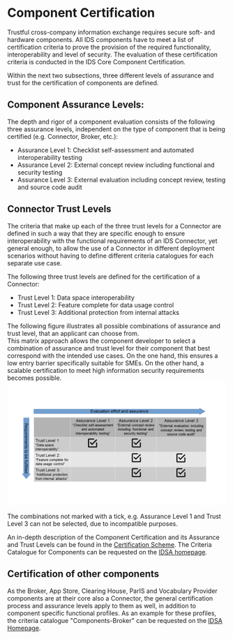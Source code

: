 # Component Certification

Trustful cross-company information exchange requires secure soft- and hardware components. All IDS components have to meet a list of certification criteria to prove the provision of the required functionality, interoperability and level of security. The evaluation of these certification criteria is conducted in the IDS Core Component Certification.

Within the next two subsections, three different levels of assurance and trust for the certification of components are defined.

## Component Assurance Levels:
The depth and rigor of a component evaluation consists of the following three assurance levels, 
independent on the type of component that is being certified (e.g. Connector, Broker, etc.):
* Assurance Level 1: Checklist self-assessment and automated interoperability testing
* Assurance Level 2: External concept review including functional and security testing
* Assurance Level 3: External evaluation including concept review, testing and source code audit

## Connector Trust Levels
The criteria that make up each of the three trust levels for a Connector are defined in such a way that they are specific enough to ensure interoperability with the functional requirements of an IDS Connector, yet general enough, to allow the use of a Connector in different deployment scenarios without having to define different criteria catalogues for each separate use case.

The following three trust levels are defined for the certification of a Connector:
* Trust Level 1: Data space interoperability
* Trust Level 2: Feature complete for data usage control
* Trust Level 3: Additional protection from internal attacks

The following figure illustrates all possible combinations of assurance and trust level, that an applicant can choose from.  
This matrix approach allows the component developer to select a combination of assurance and trust level for their component that best correspond with the intended use cases. On the one hand, this ensures a low entry barrier specifically suitable for SMEs. On the other hand, a scalable certification to meet high information security requirements becomes possible.
![Bild-Titel](./media/2022_Component_Certification_Matrix.png)

The combinations not marked with a tick, e.g. Assurance Level 1 and Trust Level 3 can not be selected, due to incompatible purposes.

An in-depth description of the Component Certification and its Assurance and Trust Levels can be found in the [Certification Scheme](./CertificationScheme). The Criteria Catalogue for Components can be requested on the [IDSA homepage](https://internationaldataspaces.org/publications/white-papers/).

## Certification of other components
As the Broker, App Store, Clearing House, ParIS and Vocabulary Provider components are at their core also a Connector, the general certification process and assurance levels apply to them as well, in addition to component specific functional profiles. As an example for these profiles, the criteria catalogue "Components-Broker" can be requested on the [IDSA Homepage](https://internationaldataspaces.org/publications/white-papers/).
